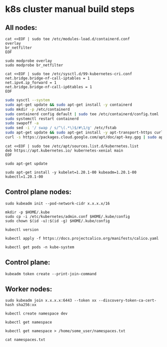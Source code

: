 # k8s cluster manual build steps

## All nodes:
```shell
cat <<EOF | sudo tee /etc/modules-load.d/containerd.conf
overlay
br_netfilter
EOF
```
```shell
sudo modprobe overlay
sudo modprobe br_netfilter
```
```shell
cat <<EOF | sudo tee /etc/sysctl.d/99-kubernetes-cri.conf
net.bridge.bridge-nf-call-iptables = 1
net.ipv4.ip_forward = 1
net.bridge.bridge-nf-call-ip6tables = 1
EOF
```

```bash
sudo sysctl --system
sudo apt-get update && sudo apt-get install -y containerd
sudo mkdir -p /etc/containerd
sudo containerd config default | sudo tee /etc/containerd/config.toml
sudo systemctl restart containerd
sudo swapoff -a
sudo sed -i '/ swap / s/^\(.*\)$/#\1/g' /etc/fstab
sudo apt-get update && sudo apt-get install -y apt-transport-https curl
curl -s https://packages.cloud.google.com/apt/doc/apt-key.gpg | sudo apt-key add -
```
```shell
cat <<EOF | sudo tee /etc/apt/sources.list.d/kubernetes.list
deb https://apt.kubernetes.io/ kubernetes-xenial main
EOF
```
`sudo apt-get update`

`sudo apt-get install -y kubelet=1.20.1-00 kubeadm=1.20.1-00 kubectl=1.20.1-00`

## Control plane nodes:

`sudo kubeadm init --pod-network-cidr x.x.x.x/16`
```shell
mkdir -p $HOME/.kube
sudo cp -i /etc/kubernetes/admin.conf $HOME/.kube/config
sudo chown $(id -u):$(id -g) $HOME/.kube/config
```
`kubectl version`

`kubectl apply -f https://docs.projectcalico.org/manifests/calico.yaml`

`kubectl get pods -n kube-system`

## Control plane:

`kubeadm token create --print-join-command`

## Worker nodes:

`sudo kubeadm join x.x.x.x:6443 --token xx --discovery-token-ca-cert-hash sha256:xx`

`kubectl create namespace dev`

`kubectl get namespace`

`kubectl get namespace > /home/some_user/namespaces.txt`

`cat namespaces.txt`
